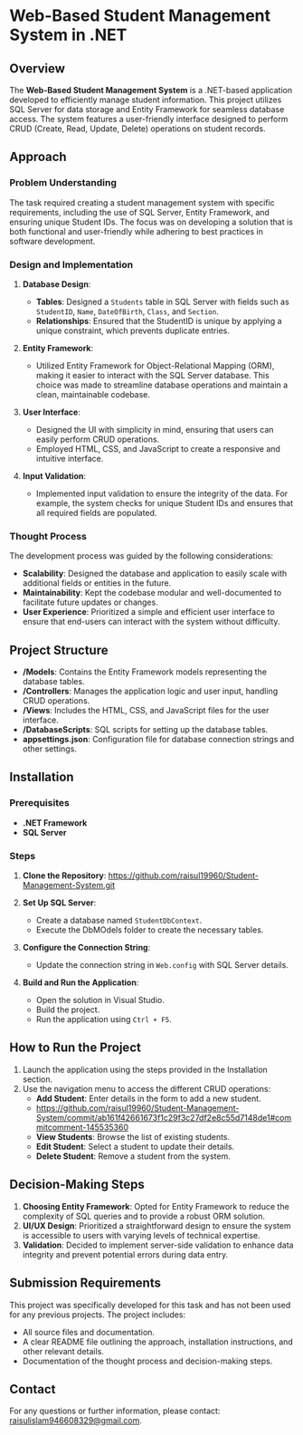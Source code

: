 
# Web-Based Student Management System in .NET

## Overview

The **Web-Based Student Management System** is a .NET-based application developed to efficiently manage student information. This project utilizes SQL Server for data storage and Entity Framework for seamless database access. The system features a user-friendly interface designed to perform CRUD (Create, Read, Update, Delete) operations on student records.

## Approach

### Problem Understanding
The task required creating a student management system with specific requirements, including the use of SQL Server, Entity Framework, and ensuring unique Student IDs. The focus was on developing a solution that is both functional and user-friendly while adhering to best practices in software development.

### Design and Implementation
1. **Database Design**:
   - **Tables**: Designed a `Students` table in SQL Server with fields such as `StudentID`, `Name`, `DateOfBirth`, `Class`, and `Section`.
   - **Relationships**: Ensured that the StudentID is unique by applying a unique constraint, which prevents duplicate entries.

2. **Entity Framework**:
   - Utilized Entity Framework for Object-Relational Mapping (ORM), making it easier to interact with the SQL Server database. This choice was made to streamline database operations and maintain a clean, maintainable codebase.

3. **User Interface**:
   - Designed the UI with simplicity in mind, ensuring that users can easily perform CRUD operations.
   - Employed HTML, CSS, and JavaScript to create a responsive and intuitive interface.

4. **Input Validation**:
   - Implemented input validation to ensure the integrity of the data. For example, the system checks for unique Student IDs and ensures that all required fields are populated.

### Thought Process
The development process was guided by the following considerations:
- **Scalability**: Designed the database and application to easily scale with additional fields or entities in the future.
- **Maintainability**: Kept the codebase modular and well-documented to facilitate future updates or changes.
- **User Experience**: Prioritized a simple and efficient user interface to ensure that end-users can interact with the system without difficulty.

## Project Structure

- **/Models**: Contains the Entity Framework models representing the database tables.
- **/Controllers**: Manages the application logic and user input, handling CRUD operations.
- **/Views**: Includes the HTML, CSS, and JavaScript files for the user interface.
- **/DatabaseScripts**: SQL scripts for setting up the database tables.
- **appsettings.json**: Configuration file for database connection strings and other settings.

## Installation

### Prerequisites
- **.NET Framework**
- **SQL Server**

### Steps
1. **Clone the Repository**:
  https://github.com/raisul19960/Student-Management-System.git

2. **Set Up SQL Server**:
    - Create a database named `StudentDbContext`.
    - Execute the DbMOdels folder to create the necessary tables.

3. **Configure the Connection String**:
    - Update the connection string in `Web.config` with  SQL Server details.

4. **Build and Run the Application**:
    - Open the solution in Visual Studio.
    - Build the project.
    - Run the application using `Ctrl + F5`.

## How to Run the Project

1. Launch the application using the steps provided in the Installation section.
2. Use the navigation menu to access the different CRUD operations:
   - **Add Student**: Enter details in the form to add a new student.
   - https://github.com/raisul19960/Student-Management-System/commit/ab161f42661673f1c29f3c27df2e8c55d7148de1#commitcomment-145535360
   - **View Students**: Browse the list of existing students.
   - **Edit Student**: Select a student to update their details.
   - **Delete Student**: Remove a student from the system.

## Decision-Making Steps

1. **Choosing Entity Framework**: Opted for Entity Framework to reduce the complexity of SQL queries and to provide a robust ORM solution.
2. **UI/UX Design**: Prioritized a straightforward design to ensure the system is accessible to users with varying levels of technical expertise.
3. **Validation**: Decided to implement server-side validation to enhance data integrity and prevent potential errors during data entry.

## Submission Requirements

This project was specifically developed for this task and has not been used for any previous projects. The project includes:
- All source files and documentation.
- A clear README file outlining the approach, installation instructions, and other relevant details.
- Documentation of the thought process and decision-making steps.

## Contact

For any questions or further information, please contact: raisulislam946608329@gmail.com.



